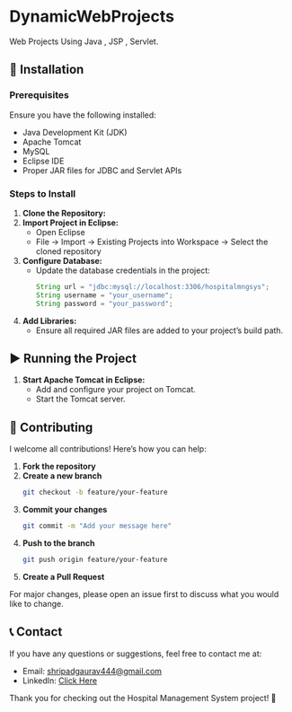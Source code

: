 # DynamicWebProjects

Web Projects Using Java , JSP , Servlet.

## 🚀 Installation

### Prerequisites
Ensure you have the following installed:
- Java Development Kit (JDK)
- Apache Tomcat
- MySQL
- Eclipse IDE
- Proper JAR files for JDBC and Servlet APIs

### Steps to Install
1. **Clone the Repository:**
2. **Import Project in Eclipse:**
   - Open Eclipse
   - File -> Import -> Existing Projects into Workspace -> Select the cloned repository
3. **Configure Database:**
   - Update the database credentials in the project:
     ```java
     String url = "jdbc:mysql://localhost:3306/hospitalmngsys";
     String username = "your_username";
     String password = "your_password";
     ```
4. **Add Libraries:**
   - Ensure all required JAR files are added to your project’s build path.

## ▶️ Running the Project
1. **Start Apache Tomcat in Eclipse:**
   - Add and configure your project on Tomcat.
   - Start the Tomcat server.

## 🤝 Contributing
I welcome all contributions! Here’s how you can help:

1. **Fork the repository**
2. **Create a new branch**
   ```bash
   git checkout -b feature/your-feature
   ```
3. **Commit your changes**
   ```bash
   git commit -m "Add your message here"
   ```
4. **Push to the branch**
   ```bash
   git push origin feature/your-feature
   ```
5. **Create a Pull Request**

For major changes, please open an issue first to discuss what you would like to change.

## 📞 Contact
If you have any questions or suggestions, feel free to contact me at:
- Email: shripadgaurav444@gmail.com
- LinkedIn: [Click Here](https://www.linkedin.com/in/shripad-khandare-39a2a2203/)

Thank you for checking out the Hospital Management System project! 🙌
```
